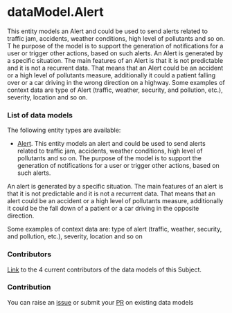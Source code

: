 # dataModel.Alert
This entity models an Alert and could be used to send alerts related to traffic jam, accidents, weather conditions, high level of pollutants and so on. T he purpose of the model is to support the generation of notifications for a user or trigger other actions, based on such alerts.
An Alert is generated by a specific situation. The main features of an Alert is that it is not predictable and it is not a recurrent data. That means that an Alert could be an accident or a high level of pollutants measure, additionally it could a patient falling over or a car driving in the wrong direction on a highway.
Some examples of context data are type of Alert (traffic, weather, security, and pollution, etc.), severity, location and so on.

### List of data models

The following entity types are available:
- [Alert](https://github.com/smart-data-models/dataModel.Alert/blob/master/Alert/README.md). This entity models an alert and could be used to send alerts related to traffic
jam, accidents, weather conditions, high level of pollutants and so on. The
purpose of the model is to support the generation of notifications for a user or
trigger other actions, based on such alerts.

An alert is generated by a specific situation. The main features of an alert is
that it is not predictable and it is not a recurrent data. That means that an
alert could be an accident or a high level of pollutants measure, additionally
it could be the fall down of a patient or a car driving in the opposite
direction.

Some examples of context data are: type of alert (traffic, weather, security,
and pollution, etc.), severity, location and so on




### Contributors
[Link](https://github.com/smart-data-models/dataModel.Alert/blob/master/CONTRIBUTORS.yaml) to the 4 current contributors of the data models of this Subject.


### Contribution
You can raise an [issue](https://github.com/smart-data-models/dataModel.Alert/issues) or submit your [PR](https://github.com/smart-data-models/dataModel.Alert/pulls) on existing data models


